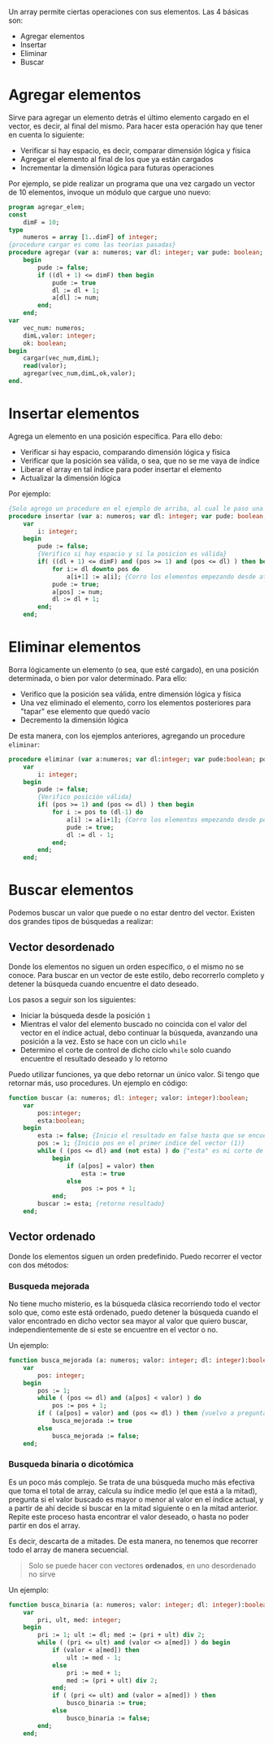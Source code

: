 Un array permite ciertas operaciones con sus elementos. Las 4 básicas son:
- Agregar elementos
- Insertar
- Eliminar
- Buscar
# Agregar elementos
Sirve para agregar un elemento detrás el último elemento cargado en el vector, es decir, al final del mismo. Para hacer esta operación hay que tener en cuenta lo siguiente:
- Verificar si hay espacio, es decir, comparar dimensión lógica y física
- Agregar el elemento al final de los que ya están cargados
- Incrementar la dimensión lógica para futuras operaciones

Por ejemplo, se pide realizar un programa que una vez cargado un vector de 10 elementos, invoque un módulo que cargue uno nuevo:

```pascal
program agregar_elem;
const
	dimF = 10;
type
	numeros = array [1..dimF] of integer;
{procedure cargar es como las teorias pasadas}
procedure agregar (var a: numeros; var dl: integer; var pude: boolean; num: integer)
	begin
		pude := false;
		if ((dl + 1) <= dimF) then begin
			pude := true
			dl := dl + 1;
			a[dl] := num;
		end;
	end;
var
	vec_num: numeros;
	dimL,valor: integer;
	ok: boolean;
begin
	cargar(vec_num,dimL);
	read(valor);
	agregar(vec_num,dimL,ok,valor);
end.
```
# Insertar elementos
Agrega un elemento en una posición específica. Para ello debo:
- Verificar si hay espacio, comparando dimensión lógica y física
- Verificar que la posición sea válida, o sea, que no se me vaya de índice
- Liberar el array en tal índice para poder insertar el elemento
- Actualizar la dimensión lógica

Por ejemplo:

```pascal
{Solo agrego un procedure en el ejemplo de arriba, al cual le paso una posición para insertar un elemento}
procedure insertar (var a: numeros; var dl: integer; var pude: boolean; num: integer; pos: integer);
	var
		i: integer;
	begin
		pude := false;
		{Verifico si hay espacio y si la posicion es válida}
		if( ((dl + 1) <= dimF) and (pos >= 1) and (pos <= dl) ) then begin
			for i:= dl downto pos do
				a[i+1] := a[i]; {Corro los elementos empezando desde atrás (por eso downto) hasta la posicion a insertar para hacer espacio}
			pude := true;
			a[pos] := num;
			dl := dl + 1;
		end;
	end;
```
# Eliminar elementos
Borra lógicamente un elemento (o sea, que esté cargado), en una posición determinada, o bien por valor determinado. Para ello:
- Verifico que la posición sea válida, entre dimensión lógica y física
- Una vez eliminado el elemento, corro los elementos posteriores para "tapar" ese elemento que quedó vacío
- Decremento la dimensión lógica

De esta manera, con los ejemplos anteriores, agregando un procedure `eliminar`:

```pascal
procedure eliminar (var a:numeros; var dl:integer; var pude:boolean; pos:integer);
	var
		i: integer;
	begin
		pude := false;
		{Verifico posición válida}
		if( (pos >= 1) and (pos <= dl) ) then begin
			for i := pos to (dl-1) do
				a[i] := a[i+1]; {Corro los elementos empezando desde pos hasta la dimension lógica - 1, para "tapar" el elemento eliminado}
				pude := true;
				dl := dl - 1;
			end;
		end;
	end;
```
# Buscar elementos
Podemos buscar un valor que puede o no estar dentro del vector. Existen dos grandes tipos de búsquedas a realizar:
## Vector desordenado
Donde los elementos no siguen un orden específico, o el mismo no se conoce. Para buscar en un vector de este estilo, debo recorrerlo completo y detener la búsqueda cuando encuentre el dato deseado.

Los pasos a seguir son los siguientes:
- Iniciar la búsqueda desde la posición `1`
- Mientras el valor del elemento buscado no coincida con el valor del vector en el índice actual, debo continuar la búsqueda, avanzando una posición a la vez. Esto se hace con un ciclo `while`
- Determino el corte de control de dicho ciclo `while` solo cuando encuentre el resultado deseado y lo retorno

Puedo utilizar funciones, ya que debo retornar un único valor. Si tengo que retornar más, uso procedures. Un ejemplo en código:

```pascal
function buscar (a: numeros; dl: integer; valor: integer):boolean;
	var
		pos:integer;
		esta:boolean;
	begin
		esta := false; {Inicio el resultado en false hasta que se encuentre}
		pos := 1; {Inicio pos en el primer indice del vector (1)}
		while ( (pos <= dl) and (not esta) ) do {"esta" es mi corte de control}
			begin
				if (a[pos] = valor) then
					esta := true
				else
					pos := pos + 1;
			end;
		buscar := esta; {retorno resultado}
	end;
```

## Vector ordenado
Donde los elementos siguen un orden predefinido. Puedo recorrer el vector con dos métodos:
### Busqueda mejorada
No tiene mucho misterio, es la búsqueda clásica recorriendo todo el vector solo que, como este está ordenado, puedo detener la búsqueda cuando el valor encontrado en dicho vector sea mayor al valor que quiero buscar, independientemente de si este se encuentre en el vector o no.

Un ejemplo:

```pascal
function busca_mejorada (a: numeros; valor: integer; dl: integer):boolean;
	var
		pos: integer;
	begin
		pos := 1;
		while ( (pos <= dl) and (a[pos] < valor) ) do
			pos := pos + 1;
		if ( (a[pos] = valor) and (pos <= dl) ) then {vuelvo a preguntar por la posición menor a la dimension lógica}
			busca_mejorada := true
		else
			busca_mejorada := false;
	end;
```
### Busqueda binaria o dicotómica
Es un poco más complejo. Se trata de una búsqueda mucho más efectiva que toma el total de array, calcula su índice medio (el que está a la mitad), pregunta si el valor buscado es mayor o menor al valor en el índice actual, y a partir de ahí decide si buscar en la mitad siguiente o en la mitad anterior. Repite este proceso hasta encontrar el valor deseado, o hasta no poder partir en dos el array.

Es decir, descarta de a mitades. De esta manera, no tenemos que recorrer todo el array de manera secuencial.

>Solo se puede hacer con vectores **ordenados**, en uno desordenado no sirve

Un ejemplo:

```pascal
function busca_binaria (a: numeros; valor: integer; dl: integer):boolean;
	var
		pri, ult, med: integer;
	begin
		pri := 1; ult := dl; med := (pri + ult) div 2;
		while ( (pri <= ult) and (valor <> a[med]) ) do begin
			if (valor < a[med]) then
				ult := med - 1;
			else
				pri := med + 1;
				med := (pri + ult) div 2;
			end;
			if ( (pri <= ult) and (valor = a[med]) ) then
				busco_binaria := true;
			else
				busco_binaria := false;
		end;
	end;
```